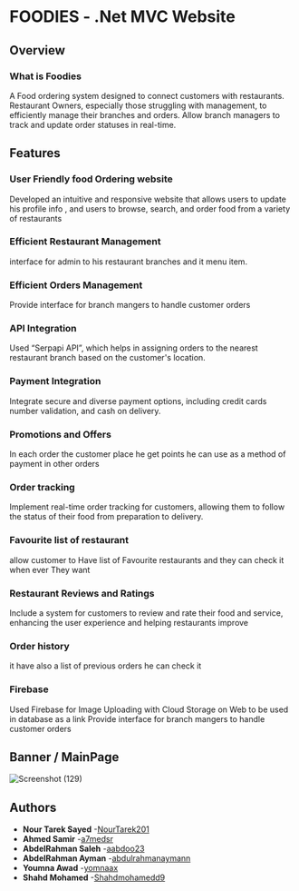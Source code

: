 # FOODIES - .Net MVC Website
## Overview
### What is Foodies
A Food ordering system designed to connect customers with restaurants.
Restaurant Owners, especially those struggling with management, to efficiently manage their branches and orders.
Allow branch managers to track and update order statuses in real-time.

## Features
### User Friendly food Ordering website
Developed an intuitive and responsive website that allows users to update his profile info , and  users to browse, search, and order food from a variety of restaurants

### Efficient Restaurant Management 
interface for admin to his restaurant branches and it menu item.

### Efficient Orders Management
Provide interface for branch mangers to handle customer orders

### API Integration 
Used “Serpapi API”, which helps in assigning orders to the nearest restaurant branch based on the customer's location.

### Payment Integration
Integrate secure and diverse payment options, including credit cards number validation, and cash on delivery.

### Promotions and Offers
In each order the customer place he get points he can use as a method of payment in other orders

### Order tracking
Implement real-time order tracking for customers, allowing them to follow the status of their food from preparation to delivery.


### Favourite list of restaurant
allow customer to Have list of Favourite restaurants and they can check it when ever They want

### Restaurant Reviews and Ratings
Include a system for customers to review and rate their food and service, enhancing the user experience and helping restaurants improve

### Order history
it have also a list of previous orders he can check it

### Firebase 
Used Firebase for Image Uploading with Cloud Storage on Web to be used in database as  a link
Provide interface for branch mangers to handle customer orders




## Banner / MainPage
![Screenshot (129)](https://github.com/user-attachments/assets/2bb2b8cf-4288-4cb6-97ec-094c88633e41)




## Authors
* **Nour Tarek Sayed**         -[NourTarek201](https://github.com/NourTarek201)
* **Ahmed Samir**              -[a7medsr](https://github.com/a7medsr)
* **AbdelRahman Saleh**        -[aabdoo23](https://github.com/aabdoo23)
* **AbdelRahman Ayman**        -[abdulrahmanaymann](https://github.com/abdulrahmanaymann)
* **Youmna Awad**              -[yomnaax](https://github.com/yomnaax)
* **Shahd Mohamed**            -[Shahdmohamedd9](https://github.com/Shahdmohamedd9)

